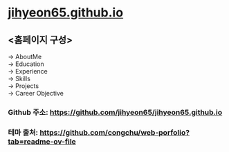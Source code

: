 # [jihyeon65.github.io](https://jihyeon65.github.io/)
## <홈페이지 구성>
-> AboutMe </br>
-> Education </br>
-> Experience </br>
-> Skills </br>
-> Projects </br>
-> Career Objective </br>

### Github 주소: https://github.com/jihyeon65/jihyeon65.github.io
### 테마 출처: https://github.com/congchu/web-porfolio?tab=readme-ov-file
